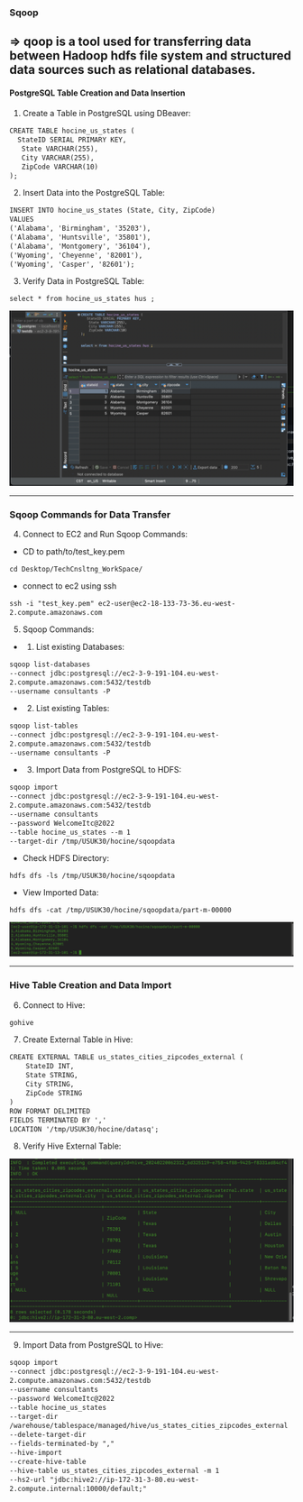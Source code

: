### Sqoop 
⇒ qoop is a tool used for transferring data between Hadoop hdfs file system and structured data sources such as relational databases.
------------

#### PostgreSQL Table Creation and Data Insertion
1. Create a Table in PostgreSQL using DBeaver:

```
CREATE TABLE hocine_us_states (
  StateID SERIAL PRIMARY KEY,
   State VARCHAR(255),
   City VARCHAR(255),
   ZipCode VARCHAR(10)
);
```

2. Insert Data into the PostgreSQL Table:
```
INSERT INTO hocine_us_states (State, City, ZipCode)
VALUES
('Alabama', 'Birmingham', '35203'),
('Alabama', 'Huntsville', '35801'),
('Alabama', 'Montgomery', '36104'),
('Wyoming', 'Cheyenne', '82001'),
('Wyoming', 'Casper', '82601');
```
3. Verify Data in PostgreSQL Table:

```
select * from hocine_us_states hus ;
```
![Alt Text](/sqoop/png/db.png)

------------

### Sqoop Commands for Data Transfer
4. Connect to EC2 and Run Sqoop Commands:

- CD to path/to/test_key.pem

```
cd Desktop/TechCnsltng_WorkSpace/
```

- connect to ec2 using ssh

```
ssh -i "test_key.pem" ec2-user@ec2-18-133-73-36.eu-west-2.compute.amazonaws.com
```

5. Sqoop Commands:

- 1.  List existing Databases:
```
sqoop list-databases 
--connect jdbc:postgresql://ec2-3-9-191-104.eu-west-2.compute.amazonaws.com:5432/testdb 
--username consultants -P
```
- 2. List existing Tables:
``` 
sqoop list-tables 
--connect jdbc:postgresql://ec2-3-9-191-104.eu-west-2.compute.amazonaws.com:5432/testdb 
--username consultants -P
```
- 3.  Import Data from PostgreSQL to HDFS:
```
sqoop import 
--connect jdbc:postgresql://ec2-3-9-191-104.eu-west-2.compute.amazonaws.com:5432/testdb 
--username consultants 
--password WelcomeItc@2022 
--table hocine_us_states --m 1 
--target-dir /tmp/USUK30/hocine/sqoopdata
```
-  Check HDFS Directory:
```
hdfs dfs -ls /tmp/USUK30/hocine/sqoopdata
```
-  View Imported Data:
```
hdfs dfs -cat /tmp/USUK30/hocine/sqoopdata/part-m-00000
```
![Alt Text](/sqoop/png/sqoop_data.png)

------------

### Hive Table Creation and Data Import

6. Connect to Hive:

```
gohive
```
7. Create External Table in Hive:

```
CREATE EXTERNAL TABLE us_states_cities_zipcodes_external (
    StateID INT,
    State STRING,
    City STRING,
    ZipCode STRING
)
ROW FORMAT DELIMITED
FIELDS TERMINATED BY ','
LOCATION '/tmp/USUK30/hocine/datasq';
```
8. Verify Hive External Table:

![Alt Text](/sqoop/png/us_states_cities_zipcodes_external.png)

------------
9. Import Data from PostgreSQL to Hive:


```
sqoop import 
--connect jdbc:postgresql://ec2-3-9-191-104.eu-west-2.compute.amazonaws.com:5432/testdb 
--username consultants 
--password WelcomeItc@2022  
--table hocine_us_states  
--target-dir /warehouse/tablespace/managed/hive/us_states_cities_zipcodes_external 
--delete-target-dir 
--fields-terminated-by ","  
--hive-import 
--create-hive-table 
--hive-table us_states_cities_zipcodes_external -m 1 
--hs2-url "jdbc:hive2://ip-172-31-3-80.eu-west-2.compute.internal:10000/default;"
```
